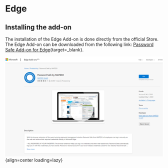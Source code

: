 # Edge

## Installing the add-on

The installation of the Edge Add-on is done directly from the official Store.
The Edge Add-on can be downloaded from the following link:
[Password Safe Add-on for Edge](https://microsoftedge.microsoft.com/addons/detail/ahdfobpkkckhdhbmnpjehdkepaddfhek){target=_blank}.

![Image title](/assets/en/edge_addon/store_edge_addon.png){align=center loading=lazy}

